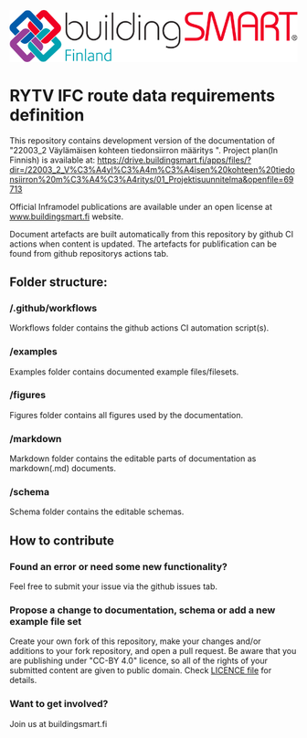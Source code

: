 ![Buildingsmart logo](/figures/logo.png "Buildingsmart logo")

# RYTV IFC route data requirements definition  
This repository contains development version of the documentation of "22003_2 Väylämäisen kohteen tiedonsiirron määritys ". 
Project plan(In Finnish) is available at: https://drive.buildingsmart.fi/apps/files/?dir=/22003_2_V%C3%A4yl%C3%A4m%C3%A4isen%20kohteen%20tiedonsiirron%20m%C3%A4%C3%A4ritys/01_Projektisuunnitelma&openfile=69713

Official Inframodel publications are available under an open license at www.buildingsmart.fi website.

Document artefacts are built automatically from this repository by github CI actions when content is updated. The artefacts for publification can be found from github repositorys actions tab. 

## Folder structure:

### /.github/workflows
Workflows folder contains the github actions CI automation script(s).

### /examples
Examples folder contains documented example files/filesets. 

### /figures
Figures folder contains all figures used by the documentation.

### /markdown
Markdown folder contains the editable parts of documentation as markdown(.md) documents. 
  
### /schema
Schema folder contains the editable schemas. 

## How to contribute

### Found an error or need some new functionality?
Feel free to submit your issue via the github issues tab.

### Propose a change to documentation, schema or add a new example file set
Create your own fork of this repository, make your changes and/or additions to your fork repository, and open a pull request. Be aware that you are publishing under "CC-BY 4.0" licence, so all of the rights of your submitted content are given to public domain. Check [LICENCE file](./LICENCE) for details.

### Want to get involved?
Join us at buildingsmart.fi


